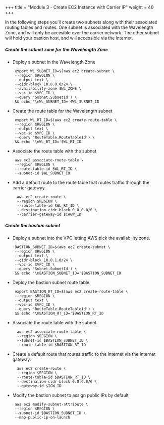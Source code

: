 +++
title = "Module 3 - Create EC2 Instance with Carrier IP"
weight = 40
+++


In the following steps you'll create two subnets along with their associated routing tables and routes. One subnet is associated with the Wavelength Zone, and will only be accesible over the carrier network. The other subnet will hold your bastion host, and will accessible via the Internet. 

##### Create the subnet zone for the Wavelength Zone

*  Deploy a subnet in the Wavelength Zone

        export WL_SUBNET_ID=$(aws ec2 create-subnet \
        --region $REGION \
        --output text \
        --cidr-block 10.0.0.0/24 \
        --availability-zone $WL_ZONE \
        --vpc-id $VPC_ID \
        --query 'Subnet.SubnetId') \
        && echo '\nWL_SUBNET_ID='$WL_SUBNET_ID

*  Create the route table for the Wavelength subnet

        export WL_RT_ID=$(aws ec2 create-route-table \
        --region $REGION \
        --output text \
        --vpc-id $VPC_ID \
        --query 'RouteTable.RouteTableId') \
        && echo '\nWL_RT_ID='$WL_RT_ID

*  Associate the route table with the subnet. 

        aws ec2 associate-route-table \
        --region $REGION \
        --route-table-id $WL_RT_ID \
        --subnet-id $WL_SUBNET_ID

* Add a default route to the route table that routes traffic through the carrier gateway. 

        aws ec2 create-route \
        --region $REGION \
        --route-table-id $WL_RT_ID \
        --destination-cidr-block 0.0.0.0/0 \
        --carrier-gateway-id $CAGW_ID

##### Create the bastion subnet

*  Deploy a subnet into the VPC letting AWS pick the availability zone. 

        BASTION_SUBNET_ID=$(aws ec2 create-subnet \
        --region $REGION \
        --output text \
        --cidr-block 10.0.1.0/24 \
        --vpc-id $VPC_ID \
        --query 'Subnet.SubnetId') \
        && echo '\nBASTION_SUBNET_ID='$BASTION_SUBNET_ID

*  Deploy the bastion subnet route table.

        export BASTION_RT_ID=$(aws ec2 create-route-table \
        --region $REGION \
        --output text \
        --vpc-id $VPC_ID \
        --query 'RouteTable.RouteTableId') \
        && echo '\nBASTION_RT_ID='$BASTION_RT_ID

* Associate the route table with the subnet. 

        aws ec2 associate-route-table \
        --region $REGION \
        --subnet-id $BASTION_SUBNET_ID \
        --route-table-id $BASTION_RT_ID


* Create a default route that routes traffic to the Internet via the Internet gateway.

        aws ec2 create-route \
        --region $REGION \
        --route-table-id $BASTION_RT_ID \
        --destination-cidr-block 0.0.0.0/0 \
        --gateway-id $IGW_ID



*  Modify the bastion subnet to assign public IPs by default

        aws ec2 modify-subnet-attribute \
        --region $REGION \
        --subnet-id $BASTION_SUBNET_ID \
        --map-public-ip-on-launch